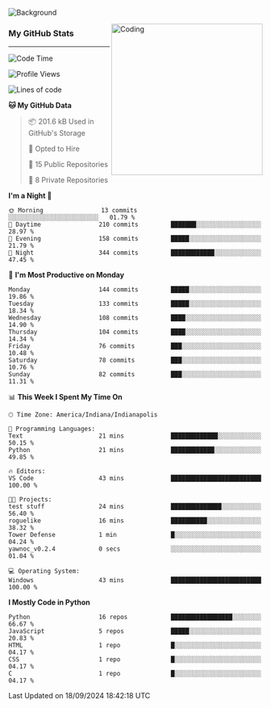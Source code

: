 ![Background](https://github.com/Nguyen-Noah/Nguyen-Noah/assets/112649680/f5d2296f-0508-400c-abcf-47c085708a2a)

<img align="right" alt="Coding" width="300" src="https://cdn.dribbble.com/users/1277312/screenshots/14733298/media/39b1045e593737587dd60e42c8422d1f.gif" >

### My GitHub Stats
---
<!--START_SECTION:waka-->
![Code Time](http://img.shields.io/badge/Code%20Time-199%20hrs%2043%20mins-blue)

![Profile Views](http://img.shields.io/badge/Profile%20Views-0-blue)

![Lines of code](https://img.shields.io/badge/From%20Hello%20World%20I%27ve%20Written-148.0%20thousand%20lines%20of%20code-blue)

**🐱 My GitHub Data** 

> 📦 201.6 kB Used in GitHub's Storage 
 > 
> 💼 Opted to Hire
 > 
> 📜 15 Public Repositories 
 > 
> 🔑 8 Private Repositories 
 > 
**I'm a Night 🦉** 

```text
🌞 Morning                13 commits          ░░░░░░░░░░░░░░░░░░░░░░░░░   01.79 % 
🌆 Daytime                210 commits         ███████░░░░░░░░░░░░░░░░░░   28.97 % 
🌃 Evening                158 commits         █████░░░░░░░░░░░░░░░░░░░░   21.79 % 
🌙 Night                  344 commits         ████████████░░░░░░░░░░░░░   47.45 % 
```
📅 **I'm Most Productive on Monday** 

```text
Monday                   144 commits         █████░░░░░░░░░░░░░░░░░░░░   19.86 % 
Tuesday                  133 commits         █████░░░░░░░░░░░░░░░░░░░░   18.34 % 
Wednesday                108 commits         ████░░░░░░░░░░░░░░░░░░░░░   14.90 % 
Thursday                 104 commits         ████░░░░░░░░░░░░░░░░░░░░░   14.34 % 
Friday                   76 commits          ███░░░░░░░░░░░░░░░░░░░░░░   10.48 % 
Saturday                 78 commits          ███░░░░░░░░░░░░░░░░░░░░░░   10.76 % 
Sunday                   82 commits          ███░░░░░░░░░░░░░░░░░░░░░░   11.31 % 
```


📊 **This Week I Spent My Time On** 

```text
🕑︎ Time Zone: America/Indiana/Indianapolis

💬 Programming Languages: 
Text                     21 mins             █████████████░░░░░░░░░░░░   50.15 % 
Python                   21 mins             ████████████░░░░░░░░░░░░░   49.85 % 

🔥 Editors: 
VS Code                  43 mins             █████████████████████████   100.00 % 

🐱‍💻 Projects: 
test stuff               24 mins             ██████████████░░░░░░░░░░░   56.40 % 
roguelike                16 mins             ██████████░░░░░░░░░░░░░░░   38.32 % 
Tower Defense            1 min               █░░░░░░░░░░░░░░░░░░░░░░░░   04.24 % 
yawnoc_v0.2.4            0 secs              ░░░░░░░░░░░░░░░░░░░░░░░░░   01.04 % 

💻 Operating System: 
Windows                  43 mins             █████████████████████████   100.00 % 
```

**I Mostly Code in Python** 

```text
Python                   16 repos            █████████████████░░░░░░░░   66.67 % 
JavaScript               5 repos             █████░░░░░░░░░░░░░░░░░░░░   20.83 % 
HTML                     1 repo              █░░░░░░░░░░░░░░░░░░░░░░░░   04.17 % 
CSS                      1 repo              █░░░░░░░░░░░░░░░░░░░░░░░░   04.17 % 
C                        1 repo              █░░░░░░░░░░░░░░░░░░░░░░░░   04.17 % 
```




 Last Updated on 18/09/2024 18:42:18 UTC
<!--END_SECTION:waka-->

<!--
**Nguyen-Noah/Nguyen-Noah** is a ✨ _special_ ✨ repository because its `README.md` (this file) appears on your GitHub profile.

Here are some ideas to get you started:

- 🔭 I’m currently working on ...
- 🌱 I’m currently learning ...
- 👯 I’m looking to collaborate on ...
- 🤔 I’m looking for help with ...
- 💬 Ask me about ...
- 📫 How to reach me: ...
- 😄 Pronouns: ...
- ⚡ Fun fact: ...
-->
